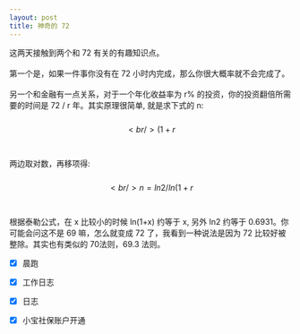 ```yaml
---
layout: post
title: 神奇的 72
---
```

这两天接触到两个和 72 有关的有趣知识点。<br />
<br />第一个是，如果一件事你没有在 72 小时内完成，那么你很大概率就不会完成了。<br />
<br />另一个和金融有一点关系，对于一个年化收益率为 r% 的投资，你的投资翻倍所需要的时间是 72 / r 年。其实原理很简单, 就是求下式的 n:<br />
<br />$$<br />(1+r%)^n = 2<br />$$<br />
<br />两边取对数，再移项得:<br />
<br />$$<br />n = ln2 / ln(1+r%)<br />$$<br />
<br />根据泰勒公式，在 x 比较小的时候 ln(1+x) 约等于 x, 另外 ln2 约等于 0.6931。你可能会问这不是 69 嘛，怎么就变成 72 了，我看到一种说法是因为 72 比较好被整除。其实也有类似的 70法则，69.3 法则。<br />

- [x] 晨跑
- [x] 工作日志
- [x] 日志
- [x] 小宝社保账户开通

